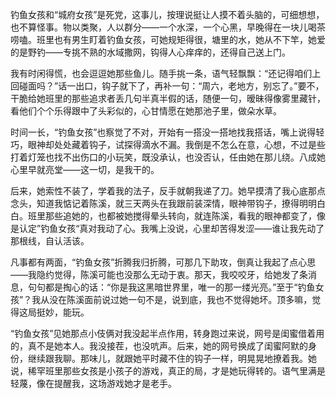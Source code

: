 钓鱼女孩和“城府女孩”是死党，这事儿，按理说挺让人摸不着头脑的，可细想想，也不算怪事。物以类聚，人以群分——一个水深，一个心黑，早晚得在一块儿喝茶唠嗑。班里也有男生盯着钓鱼女孩，可她规矩得很，塘里的水，她从不下竿，她爱的是野钓——专挑不熟的水域撒网，钩得人心痒痒的，还得自己送上门。

我有时闲得慌，也会逗逗她那些鱼儿。随手挑一条，语气轻飘飘：“还记得咱们上回碰面吗？”话一出口，钩子就下了，再补一句：“周六，老地方，别忘了。”要不，干脆给她班里的那些追求者丢几句半真半假的话，随便一句，暧昧得像雾里藏针，看他们个个乐得跟中了头彩似的，心甘情愿在她那池子里，做朵水草。

时间一长，“钓鱼女孩”也察觉了不对，开始有一搭没一搭地找我搭话，嘴上说得轻巧，眼神却处处藏着钩子，试探得滴水不漏。我倒是不怎么在意，心想，不过是些打着灯笼也找不出伤口的小玩笑，既没承认，也没否认，任由她在那儿绕。八成她心里早就亮堂——这一切，是我干的。

后来，她索性不装了，学着我的法子，反手就朝我递了刀。她早摸清了我心底那点念头，知道我惦记着陈溪，就三天两头在我跟前装深情，眼神带钩子，撩得明明白白。班里那些追她的，也都被她搅得晕头转向，就连陈溪，看我的眼神都变了，像是认定”钓鱼女孩“真对我动了心。我嘴上没说，心里却苦得发涩——谁让我先动了那根线，自认活该。

凡事都有两面，“钓鱼女孩”折腾我归折腾，可那几下助攻，倒真让我起了点心思——我隐约觉得，陈溪可能也没那么无动于衷。那天，我咬咬牙，给她发了条消息，句句都是掏心的话：“你是我这黑暗世界里，唯一的那一缕光亮。”至于“钓鱼女孩”？我从没在陈溪面前说过她一句不是，说到底，我也不觉得她坏。顶多嘛，觉得这局挺妙，能玩。

“钓鱼女孩”见她那点小伎俩对我没起半点作用，转身跑过来说，网号是闺蜜借着用的，真不是她本人。我没接茬，也没吭声。后来，她的网号换成了闺蜜阿默的身份，继续跟我聊。那味儿，就跟她平时藏不住的钩子一样，明晃晃地撩着我。她说，稀罕班里那些女孩是小孩子的游戏，真正的局，才是她玩得转的。语气里满是轻蔑，像在提醒我，这场游戏她才是老手。
